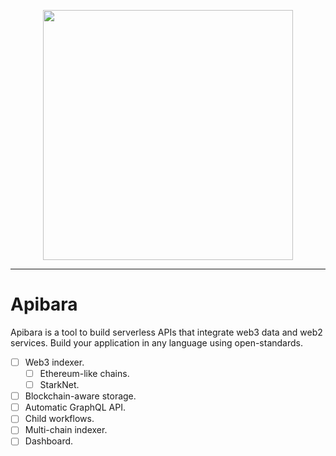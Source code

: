 <p align="center">
    <img width="400" src="https://user-images.githubusercontent.com/282580/169159583-77b0d667-9f77-44a8-87dc-784ef3c284d0.svg">
</p>

---

# Apibara

Apibara is a tool to build serverless APIs that integrate web3 data and web2 services. Build your application in any language using open-standards.

 - [ ] Web3 indexer.
    * [ ] Ethereum-like chains.
    * [ ] StarkNet.
 - [ ] Blockchain-aware storage.
 - [ ] Automatic GraphQL API.
 - [ ] Child workflows.
 - [ ] Multi-chain indexer.
 - [ ] Dashboard.